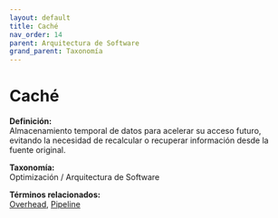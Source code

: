 ```yaml
---
layout: default
title: Caché
nav_order: 14
parent: Arquitectura de Software
grand_parent: Taxonomía
---
```


# Caché

**Definición:**  
Almacenamiento temporal de datos para acelerar su acceso futuro, evitando la necesidad de recalcular o recuperar información desde la fuente original.

**Taxonomía:**  
Optimización / Arquitectura de Software

**Términos relacionados:**  
[Overhead](https://maleniski.github.io/diccionario-angl-tec-mx/docs/taxonomia/optimización-/-arquitectura-de-software/overhead.html), [Pipeline](https://maleniski.github.io/diccionario-angl-tec-mx/docs/taxonomia/optimización-/-arquitectura-de-software/pipeline.html)

